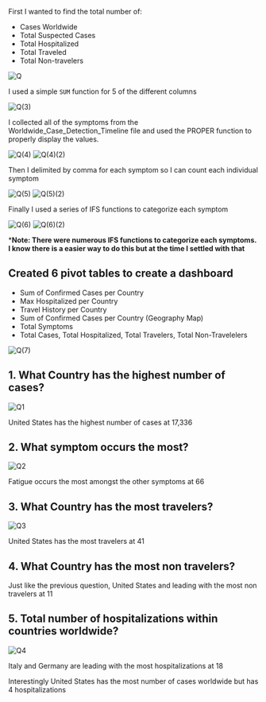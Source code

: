 First I wanted to find the total number of: 
* Cases Worldwide
* Total Suspected Cases
* Total Hospitalized
* Total Traveled
* Total Non-travelers

![Q](https://user-images.githubusercontent.com/112139192/187313081-c86e7aa5-165a-4423-9365-2d9ad1b200fe.PNG)

I used a simple ```SUM``` function for 5 of the different columns 

![Q(3)](https://user-images.githubusercontent.com/112139192/187313494-50d2cf78-ad5f-4eff-b43e-03f914c24753.PNG)

I collected all of the symptoms from the Worldwide_Case_Detection_Timeline file and used the PROPER function
to properly display the values.

![Q(4)](https://user-images.githubusercontent.com/112139192/187317604-fa0695a7-8949-4568-8c3e-0c835830f223.PNG)
![Q(4)(2)](https://user-images.githubusercontent.com/112139192/187317673-60915783-ec10-4da1-a471-6617d02ff825.PNG)


Then I delimited by comma for each symptom so I can count each individual symptom

![Q(5)](https://user-images.githubusercontent.com/112139192/187318127-8134bf38-fb26-40bf-8701-fe98b5395038.PNG)
![Q(5)(2)](https://user-images.githubusercontent.com/112139192/187318221-2f840599-21e2-4061-8d47-3218a2216222.PNG)

Finally I used a series of IFS functions to categorize each symptom

![Q(6)](https://user-images.githubusercontent.com/112139192/187318781-a92fd8ee-b869-483c-ac8f-ddf46841e306.PNG)
![Q(6)(2)](https://user-images.githubusercontent.com/112139192/187319062-15c782ab-3385-4aeb-8759-40a55d655df7.PNG)


***Note: There were numerous IFS functions to categorize each symptoms. I know there is a easier way to do this but at the time I settled with that**

## Created 6 pivot tables to create a dashboard
* Sum of Confirmed Cases per Country
* Max Hospitalized per Country
* Travel History per Country
* Sum of Confirmed Cases per Country (Geography Map)
* Total Symptoms 
* Total Cases, Total Hospitalized, Total Travelers, Total Non-Travelelers

![Q(7)](https://user-images.githubusercontent.com/112139192/187341107-cc7fbebb-0ce7-4dc6-967d-9e236253734f.PNG)

## 1. What Country has the highest number of cases?

![Q1](https://user-images.githubusercontent.com/112139192/187341676-b61b08ec-2673-4e89-bcec-5ef0d4a5db89.PNG)

United States has the highest number of cases at 17,336

## 2. What symptom occurs the most?

![Q2](https://user-images.githubusercontent.com/112139192/187341781-b64eb01f-23c5-4f93-9343-4b1e2187af04.PNG)

Fatigue occurs the most amongst the other symptoms at 66

## 3. What Country has the most travelers?

![Q3](https://user-images.githubusercontent.com/112139192/187341983-dc150266-e302-4741-ac73-f77c633a2aca.PNG)

United States has the most travelers at 41

## 4. What Country has the most non travelers?

Just like the previous question, United States and leading with the most non travelers at 11

## 5. Total number of hospitalizations within countries worldwide?

![Q4](https://user-images.githubusercontent.com/112139192/187342330-1a189c2c-948c-4261-8d2e-e588ffcfeacb.PNG)

Italy and Germany are leading with the most hospitalizations at 18

Interestingly United States has the most number of cases worldwide but has 4 hospitalizations





